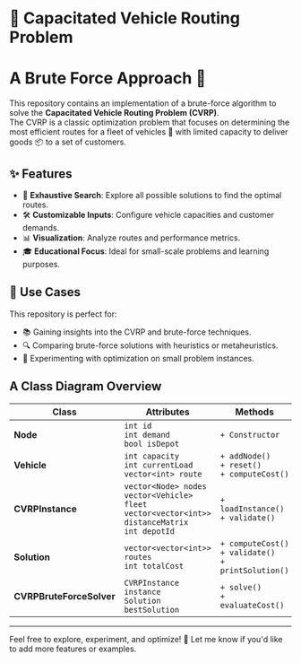 # 🚛 Capacitated Vehicle Routing Problem 
# A Brute Force Approach 💪

This repository contains an implementation of a brute-force algorithm to solve the **Capacitated Vehicle Routing Problem (CVRP)**.  
The CVRP is a classic optimization problem that focuses on determining the most efficient routes for a fleet of vehicles 🚐 with limited capacity to deliver goods 📦 to a set of customers.  

## ✨ Features  
- 🧠 **Exhaustive Search**: Explore all possible solutions to find the optimal routes.  
- 🛠️ **Customizable Inputs**: Configure vehicle capacities and customer demands.  
- 📊 **Visualization**: Analyze routes and performance metrics.  
- 🎓 **Educational Focus**: Ideal for small-scale problems and learning purposes.  

## 🚀 Use Cases  
This repository is perfect for:  
- 📚 Gaining insights into the CVRP and brute-force techniques.  
- 🔍 Comparing brute-force solutions with heuristics or metaheuristics.  
- 🧪 Experimenting with optimization on small problem instances.  

## A Class Diagram Overview

| Class                | Attributes                                      | Methods                           |
|----------------------|-------------------------------------------------|-----------------------------------|
| **Node**             | `int id`<br>`int demand`<br>`bool isDepot`      | `+ Constructor`                   |
| **Vehicle**          | `int capacity`<br>`int currentLoad`<br>`vector<int> route` | `+ addNode()`<br>`+ reset()`<br>`+ computeCost()` |
| **CVRPInstance**     | `vector<Node> nodes`<br>`vector<Vehicle> fleet`<br>`vector<vector<int>> distanceMatrix`<br>`int depotId` | `+ loadInstance()`<br>`+ validate()` |
| **Solution**         | `vector<vector<int>> routes`<br>`int totalCost` | `+ computeCost()`<br>`+ validate()`<br>`+ printSolution()` |
| **CVRPBruteForceSolver** | `CVRPInstance instance`<br>`Solution bestSolution` | `+ solve()`<br>`+ evaluateCost()` |

---

Feel free to explore, experiment, and optimize! 🧩 Let me know if you'd like to add more features or examples.  
